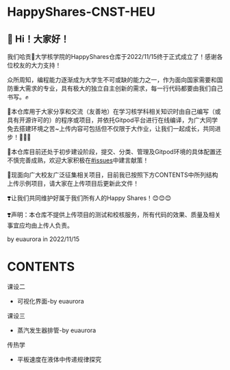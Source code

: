 # HappyShares-CNST-HEU

## 👋 Hi！大家好！

我们哈贡🍊大学核学院的HappyShares仓库于2022/11/15终于正式成立了！感谢各位校友的大力支持！

众所周知，编程能力逐渐成为大学生不可或缺的能力之一，作为面向国家需要和国防重大需求的专业，具有极大的独立自主创新的需求，每一行代码都要由我们自己书写。✊

🚩本仓库用于大家分享和交流（友善地）在学习核学科相关知识时由自己编写（或具有开源许可的）的程序或项目，并依托Gitpod平台进行在线编译，为广大同学免去搭建环境之苦~上传内容可包括但不仅限于大作业，让我们一起成长，共同进步！🥳🥳🥳

🚩本仓库目前还处于初步建设阶段，提交、分类、管理及Gitpod环境的具体配置还不慎完善成熟，欢迎大家积极在[#issues](https://github.com/euaurora/HappyShares-CNST-HEU/issues)中建言献策！

🚩现面向广大校友广泛征集相关项目，目前我已按照下方CONTENTS中所列结构上传示例项目，请大家在上传项目后更新此文件！

❣️让我们共同维护好属于我们所有人的Happy Shares！😊😊😊

❣️声明：本仓库不提供上传项目的测试和校核服务，所有代码的效果、质量及相关事宜应均由上传人负责。

by euaurora in 2022/11/15

# CONTENTS

课设二
  - 可视化界面-by euaurora

课设三
  - 蒸汽发生器排管-by euaurora
  
传热学
  - 平板速度在液体中传递规律探究
